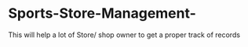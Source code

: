 # Sports-Store-Management-
This will help a lot of Store/ shop owner to get a proper track of records
